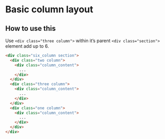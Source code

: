 # Basic column layout

## How to use this
Use `<div class="three column">` within it’s parent `<div class="section">` element add up to 6.

``` html
<div class="six_column section">
  <div class="two column">
    <div class="column_content">
      ...
    </div>
  </div>
  <div class="three column">
    <div class="column_content">
      ...
    </div>
  </div>
  <div class="one column">
    <div class="column_content">
      ...
    </div>
  </div>
</div>
```
